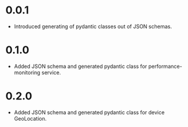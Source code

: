 # 0.0.1
- Introduced generating of pydantic classes out of JSON schemas.
# 0.1.0
- Added JSON schema and generated pydantic class for performance-monitoring service.
# 0.2.0
- Added JSON schema and generated pydantic class for device GeoLocation.
